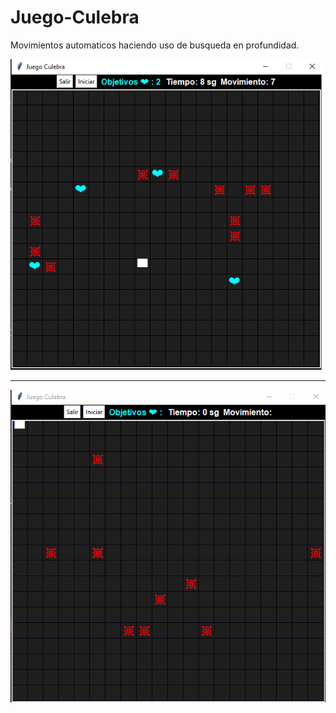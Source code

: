# Juego-Culebra

Movimientos automaticos haciendo uso de busqueda en profundidad.  

<img src="imagen/Culebra-Ingame.png" width="500" >

- - - - - - - - - - - - 

![GIF-Culebra](imagen/GIF-Culebra.gif)

